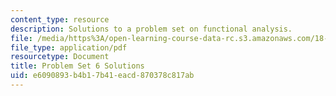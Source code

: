 ```yaml
---
content_type: resource
description: Solutions to a problem set on functional analysis.
file: /media/https%3A/open-learning-course-data-rc.s3.amazonaws.com/18-102-introduction-to-functional-analysis-spring-2009/e6090893b4b17b41eacd870378c817ab_MIT18_102s09_sol_pset6.pdf
file_type: application/pdf
resourcetype: Document
title: Problem Set 6 Solutions
uid: e6090893-b4b1-7b41-eacd-870378c817ab
---
```

